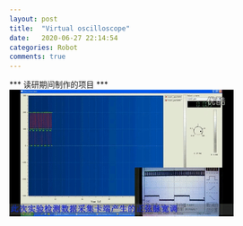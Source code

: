 ```yaml
---
layout: post
title:  "Virtual oscilloscope"
date:   2020-06-27 22:14:54
categories: Robot
comments: true
---
```

*** 读研期间制作的项目 *** 
![V-os1](https://github.com/lbbxsxlz/lbbxsxlz.github.io/raw/master/images/blog/Virtual-oscilloscope/Virtual-oscilloscope.gif)